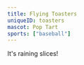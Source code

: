```yaml
---
title: Flying Toasters
uniqueID: toasters
mascot: Pop Tart
sports: ["baseball"]
---
```


It's raining slices!